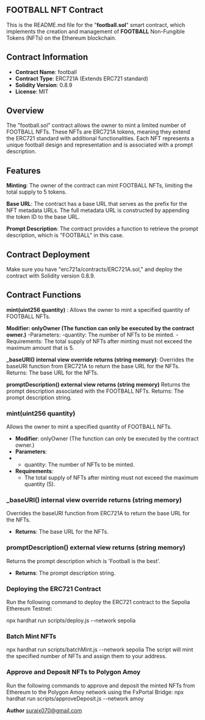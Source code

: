 ## **FOOTBALL NFT Contract**

This is the README.md file for the "**football.sol**" smart contract, which implements the creation and management of **FOOTBALL** Non-Fungible Tokens (NFTs) on the Ethereum blockchain.

## **Contract Information**

- **Contract Name**: football
- **Contract Type**: ERC721A (Extends ERC721 standard)
- **Solidity Version**: 0.8.9
- **License**: MIT
## Overview
The "football.sol" contract allows the owner to mint a limited number of FOOTBALL NFTs. These NFTs are ERC721A tokens, meaning they extend the ERC721 standard with additional functionalities. Each NFT represents a unique football design and representation and is associated with a prompt description.

## Features
**Minting**: The owner of the contract can mint FOOTBALL NFTs, limiting the total supply to 5 tokens.

**Base URL**: The contract has a base URL that serves as the prefix for the NFT metadata URLs. The full metadata URL is constructed by appending the token ID to the base URL.

**Prompt Description**: The contract provides a function to retrieve the prompt description, which is "FOOTBALL" in this case.

## Contract Deployment

Make sure you have "erc721a/contracts/ERC721A.sol," and deploy the contract with Solidity version 0.8.9.

## Contract Functions
**mint(uint256 quantity)** :
Allows the owner to mint a specified quantity of FOOTBALL NFTs.

**Modifier: onlyOwner (The function can only be executed by the contract owner.)**
-Parameters:
-quantity: The number of NFTs to be minted.
-Requirements:
The total supply of NFTs after minting must not exceed the maximum amount that is 5.

**_baseURI() internal view override returns (string memory)**:
Overrides the baseURI function from ERC721A to return the base URL for the NFTs.
Returns: The base URL for the NFTs.

**promptDescription() external view returns (string memory)**
Returns the prompt description associated with the FOOTBALL NFTs.
Returns: The prompt description string.

### mint(uint256 quantity)

Allows the owner to mint a specified quantity of FOOTBALL NFTs.

- **Modifier**: onlyOwner (The function can only be executed by the contract owner.)
- **Parameters**:
-  - quantity: The number of NFTs to be minted.
- **Requirements**:
  - The total supply of NFTs after minting must not exceed the maximum quantity (5).

### _baseURI() internal view override returns (string memory)

Overrides the baseURI function from ERC721A to return the base URL for the NFTs.

- **Returns**: The base URL for the NFTs.

### promptDescription() external view returns (string memory)

Returns the prompt description which is 'Football is the best'.

- **Returns**: The prompt description string.


### Deploying the ERC721 Contract

 Run the following command to deploy the ERC721 contract to the Sepolia Ethereum Testnet:

npx hardhat run scripts/deploy.js --network sepolia

  
### Batch Mint NFTs

npx hardhat run scripts/batchMint.js --network sepolia
The script will mint the specified number of NFTs and assign them to your address.

### Approve and Deposit NFTs to Polygon Amoy

Run the following commands to approve and deposit the minted NFTs from Ethereum to the Polygon Amoy network using the FxPortal Bridge:
npx hardhat run scripts/approveDeposit.js --network amoy


**Author**
surajx070@gmail.com
